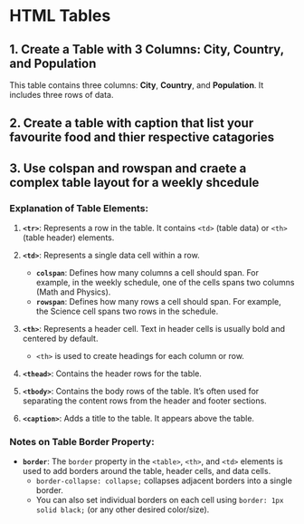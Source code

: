 

# HTML Tables

## 1. Create a Table with 3 Columns: City, Country, and Population
This table contains three columns: **City**, **Country**, and **Population**. It includes three rows of data.

## 2. Create a table with caption that list your favourite food and thier respective catagories 
## 3. Use colspan and rowspan and craete a complex table layout for a weekly shcedule

### Explanation of Table Elements:

1.  **`<tr>`**: Represents a row in the table. It contains `<td>` (table data) or `<th>` (table header) elements.
    
2.  **`<td>`**: Represents a single data cell within a row.
    
    *   **`colspan`**: Defines how many columns a cell should span. For example, in the weekly schedule, one of the cells spans two columns (Math and Physics).
    *   **`rowspan`**: Defines how many rows a cell should span. For example, the Science cell spans two rows in the schedule.
    
3.  **`<th>`**: Represents a header cell. Text in header cells is usually bold and centered by default.
    
    *   `<th>` is used to create headings for each column or row.

4.  **`<thead>`**: Contains the header rows for the table.
    
5.  **`<tbody>`**: Contains the body rows of the table. It’s often used for separating the content rows from the header and footer sections.
    
6.  **`<caption>`**: Adds a title to the table. It appears above the table.

### Notes on Table Border Property:

*   **`border`**: The `border` property in the `<table>`, `<th>`, and `<td>` elements is used to add borders around the table, header cells, and data cells.
    *   `border-collapse: collapse;` collapses adjacent borders into a single border.
    *   You can also set individual borders on each cell using `border: 1px solid black;` (or any other desired color/size).

